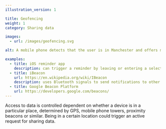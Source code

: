 ```yaml
---
illustration_version: 1

title: Geofencing
weight: 1
category: Sharing data

images:
  - url: /images/geofencing.svg

alt: A mobile phone detects that the user is in Manchester and offers more information about the city.

examples:
  - title: iOS reminder app
    description: can trigger a reminder by leaving or entering a selected location
  - title: iBeacon
    url: https://en.wikipedia.org/wiki/IBeacon
    description: uses Bluetooth signals to send notifications to other compatible devices within range
  - title: Google Beacon Platform
    url: https://developers.google.com/beacons/
---
```


Access to data is controlled dependent on whether a device is in a particular place, determined by GPS, mobile phone towers, proximity beacons or similar. Being in a certain location could trigger an active request for sharing data.
